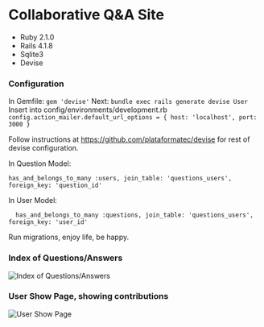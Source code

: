 Collaborative Q&A Site
======================

* Ruby 2.1.0
* Rails 4.1.8
* Sqlite3
* Devise

### Configuration

In Gemfile: ``` gem 'devise' ```
Next: ``` bundle exec rails generate devise User ```
Insert into config/environments/development.rb 
``` config.action_mailer.default_url_options = { host: 'localhost', port: 3000 } ```

Follow instructions at https://github.com/plataformatec/devise  for rest of devise configuration.  

In Question Model:

```
has_and_belongs_to_many :users, join_table: 'questions_users', foreign_key: 'question_id'

``` 

In User Model:

```
  has_and_belongs_to_many :questions, join_table: 'questions_users', foreign_key: 'user_id'

```
Run migrations, enjoy life, be happy.


### Index of Questions/Answers

![Index of Questions/Answers](app/assets/images/quest_er_index.png)

### User Show Page, showing contributions

![User Show Page](app/assets/images/quest_er_user-show.png)


